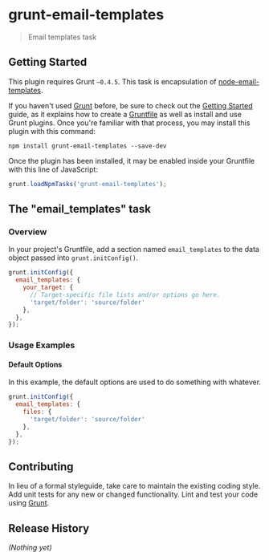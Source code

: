 # grunt-email-templates

> Email templates task

## Getting Started
This plugin requires Grunt `~0.4.5`. 
This task is encapsulation of [node-email-templates](https://github.com/niftylettuce/node-email-templates).

If you haven't used [Grunt](http://gruntjs.com/) before, be sure to check out the [Getting Started](http://gruntjs.com/getting-started) guide, as it explains how to create a [Gruntfile](http://gruntjs.com/sample-gruntfile) as well as install and use Grunt plugins. Once you're familiar with that process, you may install this plugin with this command:

```shell
npm install grunt-email-templates --save-dev
```

Once the plugin has been installed, it may be enabled inside your Gruntfile with this line of JavaScript:

```js
grunt.loadNpmTasks('grunt-email-templates');
```

## The "email_templates" task

### Overview
In your project's Gruntfile, add a section named `email_templates` to the data object passed into `grunt.initConfig()`.

```js
grunt.initConfig({
  email_templates: {
    your_target: {
      // Target-specific file lists and/or options go here.
      'target/folder': 'source/folder'
    },
  },
});
```


### Usage Examples

#### Default Options
In this example, the default options are used to do something with whatever.

```js
grunt.initConfig({
  email_templates: {
    files: {
      'target/folder': 'source/folder'
    },
  },
});
```

## Contributing
In lieu of a formal styleguide, take care to maintain the existing coding style. Add unit tests for any new or changed functionality. Lint and test your code using [Grunt](http://gruntjs.com/).

## Release History
_(Nothing yet)_
